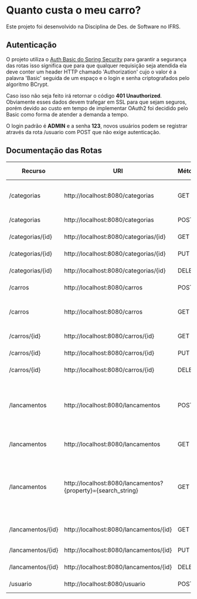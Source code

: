 # Quanto custa o meu carro?

Este projeto foi desenvolvido na Disciplina de Des. de Software no IFRS.

## Autenticação

O projeto utiliza o [Auth Basic do Spring Security](https://docs.spring.io/spring-security/site/docs/current/reference/htmlsingle/#servlet-hello-jc) para garantir a segurança das rotas
isso significa que para que qualquer requisição seja atendida ela deve conter um
header HTTP chamado 'Authorization' cujo o valor é a palavra 'Basic' seguida de um espaço
e o login e senha criptografados pelo algoritmo BCrypt.

Caso isso não seja feito irá retornar o código **401 Unauthorized**. Obviamente esses dados
devem trafegar em SSL para que sejam seguros, porém devido ao custo em tempo de implementar
OAuth2 foi decidido pelo Basic como forma de atender a demanda a tempo.

O login padrão é **ADMIN** e a senha **123**, novos usuários podem se registrar através
da rota /usuario com POST que não exige autenticação.

## Documentação das Rotas
| Recurso           | URI                                                          | Método | Código Esperado | Retorno Esperado                                                                |
|-------------------|--------------------------------------------------------------|--------|-----------------|---------------------------------------------------------------------------------|
| /categorias       | http://localhost:8080/categorias                             | GET    | 200 Ok          | Listagem de todos os items do recurso                                           |
| /categorias       | http://localhost:8080/categorias                             | POST   | 201 Created     | A categoria criada                                                              |
| /categorias/{id}  | http://localhost:8080/categorias/{id}                        | GET    | 200 Ok          | A categoria chamada                                                             |
| /categorias/{id}  | http://localhost:8080/categorias/{id}                        | PUT    | 200 Ok          | A categoria atualizada                                                          |
| /categorias/{id}  | http://localhost:8080/categorias/{id}                        | DELETE | 204 No Content  | Nada                                                                            |
| /carros           | http://localhost:8080/carros                                 | POST   | 201 Created     | O Carro criado                                                                  |
| /carros           | http://localhost:8080/carros                                 | GET    | 200 Ok          | Listagens de todos os items do recurso                                          |
| /carros/{id}      | http://localhost:8080/carros/{id}                            | GET    | 200 Ok          | O carro chamado                                                                 |
| /carros/{id}      | http://localhost:8080/carros/{id}                            | PUT    | 200 Ok          | O carro modificado                                                              |
| /carros/{id}      | http://localhost:8080/carros/{id}                            | DELETE | 204 No Content  | Nada                                                                            |
| /lancamentos      | http://localhost:8080/lancamentos                            | POST   | 201 Created     | O lancamento criado com null nas propriedades de carro e categoria              |
| /lancamentos      | http://localhost:8080/lancamentos                            | GET    | 200 Ok          | Todos os lançamentos paginados                                                  |
| /lancamentos      | http://localhost:8080/lancamentos?{property}={search_string} | GET    | 200 Ok          | Apenas os resultados que a propriedade passada corresponda à pesquisa paginados |
| /lancamentos/{id} | http://localhost:8080/lancamentos/{id}                       | GET    | 200 Ok          | O lançamento chamado                                                            |
| /lancamentos/{id} | http://localhost:8080/lancamentos/{id}                       | PUT    | 200 Ok          | O recurso atualizado                                                            |
| /lancamentos/{id} | http://localhost:8080/lancamentos/{id}                       | DELETE | 204 No Content  | Nada                                                                            |
| /usuario          | http://localhost:8080/usuario                                | POST   | 201 Created     | Registra um novo usuário                                                        |

